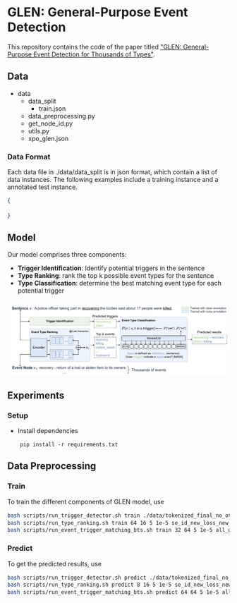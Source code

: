 # GLEN: General-Purpose Event Detection
This repository contains the code of the paper titled ["GLEN: General-Purpose Event Detection for Thousands of Types"](https://arxiv.org/pdf/2303.09093.pdf).

## Data
- data
  - data_split
    - train.json
  - data_preprocessing.py
  - get_node_id.py
  - utils.py
  - xpo_glen.json

### Data Format
Each data file in ./data/data_split is in json format, which contain a list of data instances. The following examples include a training instance and a annotated test instance.
```json
{

}
```


## Model

Our model comprises three components:
- **Trigger Identification**: Identify potential triggers in the sentence
- **Type Ranking**: rank the top k possible event types for the sentence
- **Type Classification**: determine the best matching event type for each potential trigger
  
![Overview of the framework](asset/model.png) 

## Experiments
### Setup
- Install dependencies
```
    pip install -r requirements.txt
```

## Data Preprocessing


### Train
To train the different components of GLEN model, use 
```sh
bash scripts/run_trigger_detector.sh train ./data/tokenized_final_no_other 128 64 16 False wo_other_new_ontology
bash scripts/run_type_ranking.sh train 64 16 5 1e-5 se_id_new_loss_new_ontology -1 new_loss
bash scripts/run_event_trigger_matching_bts.sh train 32 64 5 1e-5 all_data_new_ontology -1
```

### Predict
To get the predicted results, use
```sh
bash scripts/run_trigger_detector.sh predict ./data/tokenized_final_no_other 128 32 64 False wo_other_new_ontology 4
bash scripts/run_type_ranking.sh predict 8 16 5 1e-5 se_id_new_loss_new_ontology -1 new_loss 4
bash scripts/run_event_trigger_matching_bts.sh predict 64 64 5 1e-5 all_data_new_ontology no_file -1 1
```